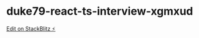 # duke79-react-ts-interview-xgmxud

[Edit on StackBlitz ⚡️](https://stackblitz.com/edit/duke79-react-ts-interview-xgmxud)